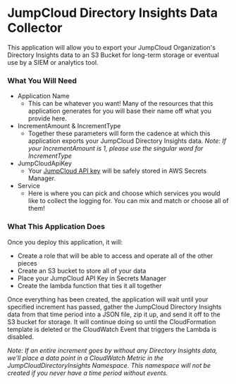# JumpCloud Directory Insights Data Collector

This application will allow you to export your JumpCloud Organization's Directory Insights data to an S3 Bucket for long-term storage or eventual use by a SIEM or analytics tool.

### What You Will Need

- Application Name
  - This can be whatever you want! Many of the resources that this application generates for you will base their name off what you provide here.
- IncrementAmount & IncrementType
  - Together these parameters will form the cadence at which this application exports your JumpCloud Directory Insights data. _Note: If your IncrementAmount is 1, please use the singular word for IncrementType_
- JumpCloudApiKey
  - Your [JumpCloud API key](https://docs.jumpcloud.com/2.0/authentication-and-authorization/authentication-and-authorization-overview) will be safely stored in AWS Secrets Manager.
- Service
  - Here is where you can pick and choose which services you would like to collect the logging for. You can mix and match or choose all of them!

### What This Application Does

Once you deploy this application, it will:
- Create a role that will be able to access and operate all of the other pieces
- Create an S3 bucket to store all of your data
- Place your JumpCloud API Key in Secrets Manager
- Create the lambda function that ties it all together

Once everything has been created, the application will wait until your specified increment has passed, gather the JumpCloud Directory Insights data from that time period into a JSON file, zip it up, and send it off to the S3 bucket for storage. It will continue doing so until the CloudFormation template is deleted or the CloudWatch Event that triggers the Lambda is disabled.

_Note: If an entire increment goes by without any Directory Insights data, we'll place a data point in a CloudWatch Metric in the JumpCloudDirectoryInsights Namespace. This namespace will not be created if you never have a time period without events._

